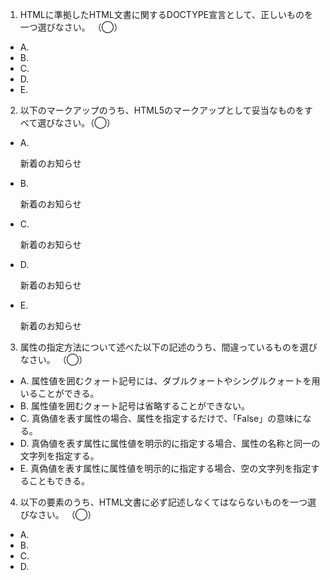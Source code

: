1. HTMLに準拠したHTML文書に関するDOCTYPE宣言として、正しいものを一つ選びなさい。 （◯）
* A. <!DOCTYPE HTML PUBLIC "-//W3C//DTD HTML 4.01 Transitional//EN">
* B. <!DOCTYPE html>
* C. <!DOCTYPE HTML PUBLIC "-//W3C//DTD XHTML 1.0 Strict//EN" "http:www.w3.org/TR/xhtml/DTD/xhtml-strict.dtd">
* D. <!DOCTYPE HTML PUBLIC "-//W3C//DTD HTML 4.01 Transitional//EN" "http:www.w3.org/TR/html4/loose.dtd">
* E. <!DOCTYPE HTML PUBLIC "-//W3C//DTD HTML 4.01 Transitional//EN" "http:www.w3.org/TR/html4/strict.dtd">

2. 以下のマークアップのうち、HTML5のマークアップとして妥当なものをすべて選びなさい。（◯）
* A. <p><span>新着のお知らせ</p></span>
* B. <p><span>新着のお知らせ</span>
* C. <p><span>新着のお知らせ</p>
* D. <p><span>新着のお知らせ
* E. <p><span>新着のお知らせ</span></p>

3. 属性の指定方法について述べた以下の記述のうち、間違っているものを選びなさい。 （◯）
* A. 属性値を囲むクォート記号には、ダブルクォートやシングルクォートを用いることができる。
* B. 属性値を囲むクォート記号は省略することができない。
* C. 真偽値を表す属性の場合、属性を指定するだけで、「False」の意味になる。
* D. 真偽値を表す属性に属性値を明示的に指定する場合、属性の名称と同一の文字列を指定する。
* E. 真偽値を表す属性に属性値を明示的に指定する場合、空の文字列を指定することもできる。

4. 以下の要素のうち、HTML文書に必ず記述しなくてはならないものを一つ選びなさい。 （◯）
* A. <html>
* B. <head>
* C. <meta>
* D. <title>
* E. <body>

5. HTML5におけるHTMLファイルの文字エンコーディングについて述べた以下の文章のうち、間違っているものを一つ選びなさい。 （◯）
* A. HTML5では、UTF-8の使用が推奨されている。
* B. <meta charset="UTF-8">という指定方法が可能である。
* C. <meta http-equiv="Contnet-Type" content="text/html;charset=UTF-8">という指定方法も依然として有効である。
* D. charset属性を用いた文字エンコーディングの指定と、http-equiv属性を用いた指定を両方記述することが推奨されている。
* E. 文字エンコーディングの指定は、ファイルの先頭1024バイト以内で行う必要がある。

6. 外部のCSSやJavascriptファイルを指定する方法について述べた記述のうち、間違っているものを２つ選びなさい。 （◯）
* A. script要素のsrc属性を用いて、外部から読み込むJavascriptファイルのURLを指定することができる。
* B. style要素のsrc属性を用いて、外部から読み込むCSSファイルのURLを指定することができる。
* C. link要素のhref属性を用いて、外部から読み込むCSSファイルのURLを指定することができる。
* D. script要素では、asyncやdeferという属性を用いて、外部のJavascriptファイルを読み込む方法を制御することができる。
* E. link要素では、asyncやdeferという属性を用いて、外部のCSSファイルを読み込む方法を制御することができる。

7. style要素について述べた以下の文章のうち、正しい記述をすべて選びなさい。 （◯）
* A. HTML5からscopedという属性が加わり、スタイルの適用範囲を限定できるようになった。
* B. メディアクエリを指定するためのmedia属性を用いることができる。
* C. src属性を用いて、外部から読み込むCSSファイルのURLを指定することができる。
* D. scoped属性を指定しない場合、style要素内に記述されたCSSは文書全体に影響する。
* E. scoped属性を指定しない場合、style属性内に記述されたCSSは、その記述が行われた箇所以降の文書に影響する。

8. HTML5文書におけるセクションを形成するための要素をすべて選びなさい。 （◯）
* A. <section>
* B. <article>
* C. <nav>
* D. <header>
* E. <aside>

9. HTML5における見出し要素（<h1>~<h6>）に関する説明のうち、間違っているものを3つ選びなさい。 （◯）
* A. h1要素は、1つの文書中で1回しか使用してはいけない。
* B. セクションを形成する要素（section、articleなど）の中ではじめに使用された見出し要素は、そのセクションの見出しとして扱われる。
* C. セクションを形成する要素（section、articleなど）を指定せずに、見出し要素をいきなり使用すると、エラーとして扱われる。
* D. 見出しを持たないセクションを作ることも可能である。
* E. 見出し要素は、header要素内で指定しなくてはならない。

10. HTML5で新たに加わった要素に関する説明のうち、間違っているものをすべて選びなさい。 （◯）
* A. main要素は、1文章中に1度しか使用できない。
* B. main要素は、文章のアウトラインを構成する。
* C. artile要素は、1文章中に1度しか使用できない。
* D. artile要素は、文章のアウトラインを構成する。
* E. artile要素とmain要素を同じ文章中で利用することはできない。

11. 以下のコードから生成されるアウトラインを正しく表したものを1つ選びなさい。 （◯）
	~
	~
	~
	~

12. HTML5で追加されたマルチメディア要素に関する説明のうち、誤っているものを1つ選びなさい。 （◯）
* A. video要素は、src属性に動画ファイルのURLを指定することで動画を再生することができる。
* B. audio要素は、src属性に動画ファイルのURLを指定することで音声を再生することができる。
* C. source要素は、video要素やaudio要素とともに用いて、複数のメディアデータのURLを指定することができる。
* D. track要素は、video要素やaudio要素とともに用いて、字幕やチャプターなどの情報を付与することができる。
* E. src要素やsource要素で指定されたメディアデータの形式をブラウザがサポートしておらず再生が行えない場合、video要素やaudio要素の内側に記述したコンテンツが表示される。

13. Webページに画像を表示するための要素について説明した以下の文章の空欄を埋める正しい組み合わせを１つ選びなさい。 （◯）
	固定の画像を表示するために用いられるのは（１）要素、
	JavaScriptで変更可能な動的なビットマップ画像を表示するために用いられるのは（２）要素である。
* A. １：canvas ２：img
* B. １：canvas ２：svg
* C. １：img ２：svg
* D. １：img ２：canvas
* E. １：svg ２：canvas

14. カスタム属性について述べた説明のうち、間違っているものをすべて選びなさい。 （◯）
* A. カスタムデータ属性とは、任意の要素に対して独自の属性を指定できる仕組みである。
* B. カスタムデータ属性は、「data-」という接頭辞を使用する。
* C. カスタムデータ属性は、meta要素を用いて定義を行うことで、Webページ上で使用できるようになる。
* D. カスタムデータ属性を使用したJavaScriptライブラリやフレームワークを作成することが可能である。
* E. カスタムデータ属性を指定できる要素は、divとspanに限られている。

15. 以下に示すタグの中で、終了タグを省略できないものを１つ選びなさい。 （◯）
* A. <p>
* B. <li>
* C. <dd>
* D. <div>
* E. <br>

16. 以下に示す要素のうち、「重要性」に影響を及ぼす要素をすべて選びなさい。 （◯）
* A. strong
* B. em
* C. b
* D. small
* E. i

17. HTML5のセクションに関する要素について述べた以下の文章の、空欄を埋めるために最適な組み合わせを選びなさい。 （◯）
	文章から独立して扱うことが可能なセクションを表すには（１）要素、
	文章の（主要な）ナビゲーションを表すセクションを表すには（２）要素を用いる。
	特化した用途を持たない、汎用的なセクションを表すには（３）要素を用いる。
* A. １：section ２：aside ３：nav
* B. １：aside ２：nav ３：section
* C. １：aside ２：nav ３：article
* D. １：article ２：nav ３：aside
* E. １：article ２：nav ３：section

18. HTMLにメタデータを埋め込む手法について述べた説明のうち、間違っているものをすべて選びなさい。 （◯）
* A. Microdataは、GoogleやMicrosoftの検索エンジンによってもすでに対応されている。
* B. schema.orgで規定されているボキャブラリは、Microdataでしか利用できない。
* C. RDF/RDFs/RDFa liteは、いずれもXHTMLでしか利用できない。
* D. schema.orgは、W3Cによって標準化が進められている。
* E. Microdataによって規定されている属性はすべて「item」で始まる名称を持っている。

19. dl要素とその子要素に関する記述のうち、間違っているものを２つ選びなさい。 （×）
* A. dl要素は、用語の定義をまとめたリストを表す。
* B. dl要素の子要素として指定できる要素はdh（見出し）とdd（データ）である。
* C. dd要素は複数連続で指定可能である。
* D. dt要素は複数連続で指定可能である。
* E. dl要素は、汎用的な「名前」と「値」のグループをまとめたリストを表す。

20. data URIについて述べた説明のうち、正しいものを２つ選びなさい。 （◯）
* A. data URIとは、「data://」で始まるURI文字列である。
* B. data URIは、文字列化したバイナリデータしか表現できない。
* C. data URIにバイナリデータを指定するには、base64というエンコード方式を用いて文字列化する。
* D. data URIは、HTML内でのみ使用でき、CSSやJavaScriptとともに用いることはできない。
* E. data URIは、HTTPリクエスト数を減らせる一方で、データ量が増加するというデメリットがある。

21. input要素のtype属性として使用できるものを3つ選びなさい。 （◯）
* A. card
* B. time
* C. email
* D. zip
* E. url

22. 以下の要素のうち、HTML5ではすでに廃止となっている要素を1つ選びなさい。 （◯）
* A. small
* B. u
* C. big
* D. b
* E. s

23. 要素の内部に独立したアウトラインを持つ要素を「セクショニングルート」と呼ぶ。以下の要素の中から、セクショニングルートではないものを１つ選びなさい。 （◯）
* A. <td>
* B. <figure>
* C. <blockquote>
* D. <pre>
* E. <body>

24. HTML文書にCSSを適用する方法について述べた以下の文章のうち、間違っているものをすべて選びなさい。 （×）
* A. style要素を用いて、そのHTML文書内にのみ適用されるCSSを記述することができる。
* B. rel="css"を指定したlink要素を用いることで、外部のCSSファイルを読み込むことができる。
* C. 外部CSSを参照するlink要素には、type属性に"text/css"を必ず指定しなくてはならない。
* D. HTML要素が持つstyle属性の値として、CSSを直接記述することができる。
* E. 外部のCSSファイルを読み込むには、style要素のsrc属性にCSSファイルのURLを指定する方法もある。

25. 以下の2つのa要素のうち、「削除」と画面に表示されるほうの要素のみを選択したい。間違っているものを1つ選びなさい。（◯）

* A. #delete-button
* B. .button .alert
* C. .button:nth-of-type(2)
* D. a:nth-of-type(2)
* E. #new-button+a

26. 以下のマークアップ中に現れるli要素のうち、「受信箱」と表示されるリンクを子要素に持つもののみを選択したい。間違っているものを2つ選びなさい（◯）

* A. %li:nth-of-type(2)
* B. li > a#link-inbox
* C. %li:nth-chile(2)
* D. %.meny-item:nth-of-type(2)
* E. li < a#link-inbox

27. 以下のCSSが適用されたdiv要素の幅を選びなさい。（◯）

* A. 200px;
* B. 210px;
* C. 220px;
* D. 230px;
* E. 240px;

28. 以下のCSSが適用されたdiv要素の幅を選びなさい。（◯）

* A. 200px;
* B. 210px;
* C. 220px;
* D. 230px;
* E. 240px;

29. displayプロパティの値として間違っているものを1つ選びなさい。 （◯）
* A. table
* B. list-itme
* C. inline
* D. hidden
* E. block

30. 以下のHTMLとCSSについて述べた文章の空欄を埋めなさい。（◯）
	~
	~
	~
	~
	~

31. Webページのレイアウトによく使用される、floatプロパティを用いたテクニックについて述べた以下の記述のうち、間違っているものを1つ選びなさい。 （×）

* A. floatは、指定した要素に対するテキストの回り込み方法を指定できる。
* B. テキストの回り込みだけではなく、要素を横方向に並べるというレイアウトの実現にも利用できる。
* C. floatを指定した要素は、元の文書から浮動してしまうため、要素の高さが親要素に反映されないというが生じる。
* D. floatを解除するプロパティの名称はresetである。

32. CSS3で追加された様々なプロパティについて述べた以下の文章の空欄を埋めるため、適切な組み合わせを選びなさい。（◯）
	CSS3で追加された様々なプロパティを使用すると、従来画像やJavaScriptを使用せざるを得なかったようなデザインをCSSのみで実現することが可能になる。
	例えば、ボックスの角丸を実現する（１）プロパティ、
	ボックスに影をつけることができる（２）プロパティ、
	背景に直線グラデーションを指定できる（３）関数などが挙げられる。
* A. １：corner-radius ２：drop-shadow ３：gradinet()
* B. １：border-radius ２：drop-shadow ３：gradinet()
* C. １：border-radius ２：box-shadow ３：linear-gradinet()
* D. １：corner-radius ２：box-shadow ３：linear-gradinet()
* E. １：border-radius ２：box-shadow ３：gradinet()

33. backgroundプロパティに関係する事柄について述べた以下の文章のうち、正しいものを2つ選びなさい。 （◯）
* A. background-imageプロパティとbackground-colorプロパティを同時に指定することはできない。
* B. background-sizeプロパティを使用して、背景画像のサイズを指定することができる。
* C. background-posiitonプロパティを使用して、背景画像の表示位置を指定することができる。
* D. 複数の背景画像を指定することはできない。
* E. backgroundというショートハンドプロパティを用いて、background-positionプロパティやbackground-sizeプロパティを指定することができる。

34. positionプロパティの値として間違っているものを1つ選びなさい。 （◯）
* A. auto
* B. relative
* C. absolute
* D. static
* E. fixed

35. 以下の、「A」と書かれたボックスを、親要素に対して左右中央に配置したい。どのようなプロパティを追加すればよいか、正しい選択肢を1つ選びなさい。（◯）

* A. 親要素(#container)に、「text-align: center;」を指定する。
* B. 親要素(#container)に、「margin; 0 auto;」を指定する。
* C. 子要素(#box)に、「text-align: center;」を指定する。
* D. 子要素(#box)に、「margin; 0 auto;」を指定する。
* E. 子要素(#box)に、「padding-left: 50%;」を指定する。

36. レスポンシブWebデザインについて述べた以下の文章のうち、間違っているものを選びなさい。 （◯）
* A. レスポンシブWebデザインを使用すると、様々なデバイス上での最適な表示を、１つのHTMLファイルで実現することができる。
* B. レスポンシブWebデザインは、スマートフォン用、タブレット用、PC用などといった複数のURLに応じて表示を切り替えるテクニックのことをいう。
* C. レスポンシブWebデザインで使用される、Webページをっ表示するメディアの要件に従ってCSSを切り替える技術をメディアクエリと呼ぶ。
* D. レスポンシブWebデザインでは、画面幅に関わらず同一のレイアウトを実現するために、％単位による要素の幅指定がよく用いられる。
* E. レスポンシブWebデザインでは、画面の幅を％単位で指定する「Fluid Image」というテクニックがよく用いられる。

37. 以下の＃blockで表されるブロックは、横向きにした状態の、幅640pxのスマートフォンで表示を確認すると、何の色に見えるか？適切なものを1つ選びなさい。（◯）

* A. 赤
* B. 黄色
* C. 青
* D. ピンク

38. メディアクエリの記述方法について述べた以下の文章のうち、間違っているものを1つ選びなさい。 （×）
* A. メディアクエリは、CSSのソースコード内に@mediaというキーワードとともに指定することができる。
* B. メディアクエリは、link要素のmedia属性に指定することができる。
* C. メディアクエリは、style要素のmedia属性に指定することができる。
* D. メディアクエリは、script要素のmedia属性に指定することができる。
* E. メディアクエリは、複数の条件をandやorで連結して指定することができる。

39. メディアクエリで使用される代表的なメディア特性やメディアタイプについて述べた以下の文章のうち、間違っているものを1つ選びなさい。 （×）
* A. 全てを表すallをいうメディアタイプが存在する。
* B. width、heightなど、メディア特性の多くは、「min-」や「max-」というプレフィックスをつけて「～以上」や「～以下」という条件を表すことができる
* C. デバイスの向きを表すorientaionというメディア特性が存在する。
* D. テレビを表すTVというメディアタイプが存在する。
* E. device-width、device-heightは、表示領域の幅や高さを指定するためのメディア特性である。

40. メディアクエリを使用して、「幅480pxを超えるデバイス上でのみ、グローバルナビを表示したい」という要件を満たしたい。どのようなメディアクエリを記述すればよいか。以下の（）に当てはまる正しいものを1つ選びなさい。（×）
* A. (width > 480px)
* B. (min-width: 480px)
* C. (device-width > 480px)
* D. (min-device-width: 480px)
* E. (min-device-width: 481px)

41. レスポンシブＷｅｂデザインを行っていく上での画像の取り扱いについて述べた以下の文章のうち、間違っているものを1つ選びなさい。 （◯）
* A. 幅や高さを％単位で指定することで、自動的に画像を拡大・縮小させるというテクニックがよく利用される。
* B. デバイス・ピクセル比が１を超えるデバイス向けに、高解像度の画面を使用することがある。
* C. 拡大・縮小に強いベクター形式の画像フォーマットとして、ＪＰＥＧがよく使用される。
* D. デバイスピクセル比が１を超えるデバイスをメディアクエリで識別できるようにするため、device-pixel-ratioというメディア特性を利用できる。
* E. 画像ファイルの読み込みに使用するHTTPリクエスト数を減らすため、複数の画像を1つにまとめるCSSスプライトや画像データをdataURI形式の文字列に変換して埋め込むといったテクニックがよく利用される。

42. オフラインWebアプリケーションに関する説明のうち、間違っているものを１つ選びなさい。 （×）
* A. オフラインWebアプリケーションを実現するための中心的な機能は、アプリケーションキャッシュと呼ばれる。
* B. アプリケーションキャッシュは、ローカルでも参照可能なWebリソースのキャッシュである。
* C. アプリケーションキャッシュに格納するリソースは、マニュフェストファイルと呼ばれるテキストファイルに記述する。
* D. マニュフェストファイルの指定がない場合、アプリケーションキャッシュはキャッシュすべきリソースを自動的に判断できる。
* E. アプリケーションキャッシュの更新チェックは、マニュフェストファイルが更新されているかどうかをチェックすることで行われる。

43. アプリケーションキャッシュのマニュフェストファイルに関する説明のうち、間違っているものをすべて選びなさい。 （×）
* A. マニュフェストファイルは、text/cache-manifestというMIMEタイプで配信しなくてはならない。
* B. マニュフェストファイルはXML形式のテキストファイルである。
* C. マニュフェストファイルのURLをmeta要素のmanifet属性に指定することで、Webアプリケーションのオフライン化を行うことができる。
* D. マニュフェストファイル内で、セクションの指定を行っていない場合は、デフォルトでCACHEセクションに属しているとみなされる。
* E. アプリケーションキャッシュの更新チェックは、マニュフェストファイルが更新されているかどうかをチェックすることで行われる。

44. アプリケーションキャッシュのマニュフェストに指定可能なセクションをすべて選びなさい。 （◯）
* A. FALLBACK
* B. STATIC
* C. NETWORK
* D. CONFIG
* E. CACHE

45. HTTPリクエストにおけるメソッドと説明の組み合わせとして間違っているものを1つ選びなさい。 （×）
* A. GET:指定されたリソースを取得する。
* B. POST：サーバにデータを送信する。
* C. PUT：指定したリソースを保存する。
* D. DELETE:指定したリソースを削除する。
* E. HEAD:ループバックに利用する。

46. HTTPレスポンスにおけるステータスコードと説明の組み合わせとして正しいものをすべて選びなさい。 （×）
* A. 301：リソースが一時的に移動
* B. 307：リソースが恒久的に移動
* C. 200：リクエストが成功
* D. 404：リソースが見つからない
* E. 500：内部サーバエラー

47. IPアドレスの説明として間違っているものを１つ選びなさい。 （◯）
* A. インターネットに接続するすべての端末は、グローバルIPアドレスを割りふる必要がある。
* B. 同じネットワークに属する端末で、IPアドレスは重複してはならない。
* C. 所属するネットワークは、サブネットマスクを使って識別することができる。
* D. 127.0.0.1は、自身の端末と通信するためのアドレスである。
* E. IPv4は、32ビットのアドレス空間しか持たないため、IPアドレスは不足している。

48. ドメイン名の説明として間違っているものを1つ選びなさい。 （×）
* A. ドメイン名は、インターネットで一意になるように管理されている。
* B. ドメイン名は、人間が扱いやすいようにするためのものである。
* C. １つのIPアドレスに複数のドメイン名を持つことができる。
* D. JPなどのトップレベルドメインは、所属する国のものしか登録できない。
* E. 一般的にドメインを登録すると登録者の様々な情報が公開される。

49. 主にWebサイトで利用される画像ファイルのフォーマットと、その特徴について説明している正しいものをすべて選びなさい。 （◯）
* A. 写真などの画像はJPGファイルが適している。
* B. イラストなどの画像はPNGやGIFファイルが適している。
* C. GIFは背景色を透過にすることができるが、PNGは透過にできない。
* D. 一般的にJPGファイルは劣化しないためオリジナルを保存するのに適している。
* E. アニメーションGIFは広告などによく利用されている。

50. DOMの説明として正しいものをすべて選びなさい。 （×）
* A. DOMは、HTML文書などをアプリケーションから扱うための仕様である。
* B. DOMを利用して要素の追加や削除、変更などができる。
* C. JavaScriptのみによる各種APIが定義されている。
* D. W3Cによって標準化されており、現在はレベル３の策定が進んでいる。
* E. DOMではXML文書を操作することはできない。

51. Cookieの説明として間違っているものを1つ選びなさい。 （×）
* A. ドメイン・パスごとにデータをブラウザに保存することができる。
* B. 保存できるデータ形式は、文字列またはバイナリデータである。
* C. 保存できるデータ数は20個で、1個につき4096バイトまでである。
* D. Cookieは、同じドメインパスへアクセスすると必ず送信されるので、通信量の負担になることがある。
* E. よく使われる用途としては、セッションIDを保存するなどがある。

52. TCPとUDPの説明について間違っているものを1つ選びなさい。 （◯）
* A. TCPは、再送制御やエラー訂正機能があるため信頼性が高い。
* B. UDPは、一方的にデータを送信するだけなので信頼性が低い。
* C. TCPとUDPを比べると通信速度はUDPのほうが早い。
* D. TCPとUDPともに３ウェイハンドシェイクによってコネクションを確立する。
* E. ３ウェイハンドシェイクは、SYN、SYN/ACK、ACKパケットを端末間でやり取りする。

53. インターネットの攻撃手法と説明の組み合わせとして間違っているものをすべて選びなさい。 （◯）
* A. SQLインジェクション：データにSQL分を混入して不正にデータベースを操作する手法
* B. CSRF：データにJavaScriptなどを埋め込み、悪意あるスクリプトを実行させる手法
* C. XSS：外部からのHTTPリクエストによってWebサイト上で何らかの操作を行わせる手法
* D. ディレクトリトラバーサル：データに親ディレクトリへのパスなどを示す文字列を含めて本来アクセスできないファイルにアクセスする手法
* E. フィッシング：メールなどで偽サイトをあたかも本物であるかのように見せかけて、パスワードなどを入力させる手法

54. Web広告の課金方式で「広告のクリック回数に応じて課金される広告」は次のうちどれか、1つ選びなさい。 （×）
* A. インプレッション保証型広告
* B. PPC広告
* C. クリック保証型広告
* D. アフィリエイト広告
* E. バナー広告

55. MVCの説明として間違っているものを1つ選びなさい。 （◯）
* A. MVCは、ソフトウェア設計手法の1つで、プログラムを3つの層に分割する。
* B. Modelは、ビジネスロジックを持つ層である。
* C. Viewは、ユーザインターフェースを持つ層である。
* D. Controllerは、データを操作する層である。
* E. MVCには、構造が分かりやすくなり、変更に強くなるというメリットがある。

56. バーチャルホストの説明として正しいものをすべて選びなさい。 （×）
* A. バーチャルホストは、1つのサーバで複数のドメインを運用する技術である。
* B. バーチャルホストは、1つのサーバでの複数の仮想マシンを動作させる技術である。
* C. Webサーバに複数のIPアドレス、ドメインを割り当てる方法がある。
* D. 1つのIPアドレスに複数のドメインを割り当てる方法がある。
* E. 複数のWebサーバに１つのドメインを割り当てる方法がある。

57. SEOの説明として正しいものをすべて選びなさい。 （◯）
* A. 検索エンジンの検索結果に自サイトが表示されないようにする手法である。
* B. 検索エンジンの検索結果の上位に自サイトが表示されるようにする手法である。
* C. Webサイトを巡回するクローラの動作などを分析し、それに適したサイトを構築する。
* D. 検索エンジンによっては、サイトのセマンティクスを評価して表示方法を変えるものもある。
* E. サイトの見た目やデザインが検索結果に大きく影響するため、なるべくきれいにしたほうが良い。

58. dataURLスキームの説明として間違っているものを1つ選びなさい。 （◯）
* A. 外部の画像ファイルをHTMLファイルにインラインで埋め込むことが可能である。
* B. IMG要素のsrc属性など、ファイルを扱う個所に指定できる。
* C. バイナリデータをdataURLで扱うためには、base64形式でエンコードする。
* D. HTMLファイルに画像を埋め込んだ場合、画像を参照するためのHTTPリクエストがなくなり、サイズも減少する。
* E. dataURLスキームを使って、canvas要素で作成した画像をダウンロードすることができる。

59. HTTPメソッドのうち、POSTの説明として正しいものを1つ選びなさい。 （◯）
* A. 指定されたリソースを取得する。
* B. ループバックに利用する。
* C. 指定したリソースを保存する。
* D. サーバからデータを取得する。
* E. サーバにデータを送信する。

60. サイトを新しいドメインに引っ越し、元のドメインへのアクセスをリダイレクトして引っ越し先に誘導する場合、適切なステータスコードとして正しいものを1つ選びなさい。 （×）
* A. 200
* B. 301
* C. 304
* D. 307
* E. 404

61. HTTPSの説明として間違っているものを1つ選びなさい。 （◯）
* A. HTTPを暗号化した経路（SSL/TLS）で安全に利用する方式である。
* B. URLの先頭でHTTPの代わりにHTTPSを記述する。
* C. デフォルトのポート番号は、８０である。
* D. SSL/TLSは、公開鍵暗号方式と共通鍵暗号方式を組み合わせたものである。
* E. SSL/TLSは、HTTPS以外にも多くのプロトコルで利用されている。

62. Ajaxの説明として間違っているものを1つ選びなさい。 （◯）
* A. ページのリロードを任意のタイミングで行って通信する。
* B. サイト上で非同期通信でデータを取得する。
* C. 通信には、XMLHttpRequestを利用する。
* D. Webサーバからデータを取得してページの一部を動的に書き換える。
* E. Ajaxを利用して、よりリッチなWebアプリケーションを作成できる。
